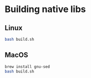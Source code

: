 # Building native libs

## Linux

```bash
bash build.sh
```

## MacOS

```bash
brew install gnu-sed
bash build.sh
```
